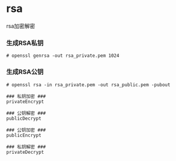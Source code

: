 # rsa
rsa加密解密

### 生成RSA私钥
```
# openssl genrsa -out rsa_private.pem 1024
```

### 生成RSA公钥
```
# openssl rsa -in rsa_private.pem -out rsa_public.pem -pubout
```

```
### 私钥加密 ###
privateEncrypt

### 公钥解密 ###
publicDecrypt
```

```
### 公钥加密 ###
publicEncrypt

### 私钥解密 ###
privateDecrypt
```